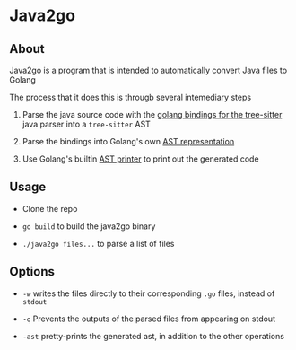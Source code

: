 # Java2go
## About

Java2go is a program that is intended to automatically convert Java files to Golang

The process that it does this is througb several intemediary steps

1. Parse the java source code with the [golang bindings for the tree-sitter](git@github.com:smacker/go-tree-sitter.git) java parser into a `tree-sitter` AST

2. Parse the bindings into Golang's own [AST representation](https://pkg.go.dev/go/ast)

3. Use Golang's builtin [AST printer](https://pkg.go.dev/go/printer) to print out the generated code

## Usage

* Clone the repo

* `go build` to build the java2go binary

* `./java2go files...` to parse a list of files

## Options

* `-w` writes the files directly to their corresponding `.go` files, instead of `stdout`

* `-q` Prevents the outputs of the parsed files from appearing on stdout

* `-ast` pretty-prints the generated ast, in addition to the other operations
